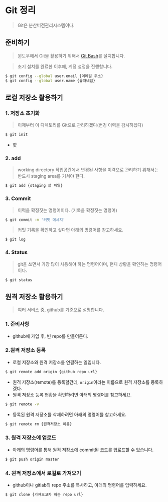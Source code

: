 # Git 정리

> Git은 분산버전관리시스템이다.

## 준비하기

> 윈도우에서 Git을 활용하기 위해서 [Git Bash](https://git-scm.com/)를 설치합니다. 

> 초기 설치를 완료한 이후에, 계정 설정을 진행합니다.

```sh
$ git config --global user.email {이메일 주소}
$ git config --global user.name {유저네임}
```

## 로컬 저장소 활용하기

### 1. 저장소 초기화

> 이제부터 이 디렉토리를 Git으로 관리하겠다(변경 이력을 감시하겠다)

```sh
$ git init
```

- 햣 

### 2. add

> working directory 작업공간에서 변경된 사항을 이력으로 관리하기 위해서는 반드시 staging area를 거쳐야 한다.

```sh
$ git add {staging 할 파일}
```

### 3. Commit

> 이력을 확정짓는 명령어이다. (기록을 확정짓는 명령어)

```sh
$ git commit -m '커밋 메세지'
```

> 커밋 기록을 확인하고 싶다면 아래의 명령어를 참고하세요.

```sh
$ git log
```

### 4. Status

> git을 쓰면서 가장 많이 사용해야 하는 명령어이며, 현재 상황을 확인하는 명령어이다.

```sh
$ git status
```

## 원격 저장소 활용하기

> 여러 서비스 중, github를 기준으로 설명합니다. 

### 1. 준비사항

- github에 가입 후, 빈 repo를 만들어둔다.

### 2.원격 저장소 등록

- 로컬 저장소와 원격 저장소를 연결하는 일입니다.

```sh
$ git remote add origin {github repo url}
```

- 원격 저장소(remote)를 등록할건데, `origin`이라는 이름으로 원격 저장소를 등록하겠다. 
- 원격 저장소 등록 현황을 확인하려면 아래의 명령어를 참고하세요.

```sh
$ git remote -v
```

- 등록된 원격 저장소를 삭제하려면 아래의 명령어를 참고하세요.

```sh
$ git remote rm {원격저장소 이름}
```

### 3. 원격 저장소에 업로드

- 아래의 명령어를 통해 원격 저장소에 commit된 코드를 업로드할 수 있습니다.

```sh
$ git push origin master
```



### 4. 원격 저장소에서 로컬로 가져오기

- github이나 gitlab의 repo 주소를 복사하고, 아래의 명령어를 입력하세요.

```sh
$ git clone {가져오고자 하는 repo url}
```

